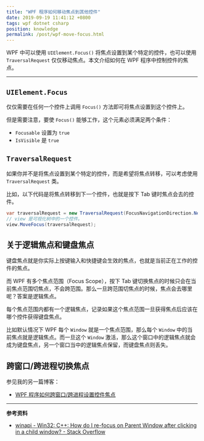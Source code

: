 ```yaml
---
title: "WPF 程序如何移动焦点到其他控件"
date: 2019-09-19 11:41:12 +0800
tags: wpf dotnet csharp
position: knowledge
permalink: /post/wpf-move-focus.html
---
```


WPF 中可以使用 `UIElement.Focus()` 将焦点设置到某个特定的控件，也可以使用 `TraversalRequest` 仅仅移动焦点。本文介绍如何在 WPF 程序中控制控件的焦点。

---

<div id="toc"></div>

## `UIElement.Focus`

仅仅需要在任何一个控件上调用 `Focus()` 方法即可将焦点设置到这个控件上。

但是需要注意，要使 `Focus()` 能够工作，这个元素必须满足两个条件：

- `Focusable` 设置为 `true`
- `IsVisible` 是 `true`

## `TraversalRequest`

如果你并不是将焦点设置到某个特定的控件，而是希望将焦点转移，可以考虑使用 `TraversalRequest` 类。

比如，以下代码是将焦点转移到下一个控件，也就是按下 Tab 键时焦点会去的控件。

```csharp
var traversalRequest = new TraversalRequest(FocusNavigationDirection.Next);
// view 是可视化树中的一个控件。
view.MoveFocus(traversalRequest);
```

## 关于逻辑焦点和键盘焦点

键盘焦点就是你实际上按键输入和快捷键会生效的焦点，也就是当前正在工作的控件的焦点。

而 WPF 有多个焦点范围（Focus Scope），按下 Tab 键切换焦点的时候只会在当前焦点范围切焦点，不会跨范围。那么一旦跨范围切焦点的时候，焦点会去哪里呢？答案是逻辑焦点。

每个焦点范围内都有一个逻辑焦点，记录如果这个焦点范围一旦获得焦点后应该在哪个控件获得键盘焦点。

比如默认情况下 WPF 每个 `Window` 就是一个焦点范围，那么每个 `Window` 中的当前焦点就是逻辑焦点。而一旦这个 `Window` 激活，那么这个窗口中的逻辑焦点就会成为键盘焦点，另一个窗口当中的逻辑焦点保留，而键盘焦点则丢失。

## 跨窗口/跨进程切换焦点

参见我的另一篇博客：

- [WPF 程序如何跨窗口/跨进程设置控件焦点](/post/move-focus-to-win32-window)

---

**参考资料**

- [winapi - Win32: C++: How do I re-focus on Parent Window after clicking in a child window? - Stack Overflow](https://stackoverflow.com/a/31570683/6233938)

